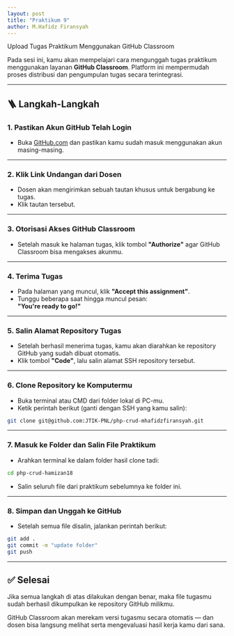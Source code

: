 ```yaml
---
layout: post
title: "Praktikum 9"
author: M.Hafidz Firansyah
---
```


Upload Tugas Praktikum Menggunakan GitHub Classroom

Pada sesi ini, kamu akan mempelajari cara mengunggah tugas praktikum menggunakan layanan **GitHub Classroom**. Platform ini mempermudah proses distribusi dan pengumpulan tugas secara terintegrasi.

---

## 🪜 Langkah-Langkah

### 1. Pastikan Akun GitHub Telah Login

- Buka [GitHub.com](https://github.com) dan pastikan kamu sudah masuk menggunakan akun masing-masing.

---

### 2. Klik Link Undangan dari Dosen

- Dosen akan mengirimkan sebuah tautan khusus untuk bergabung ke tugas.
- Klik tautan tersebut.

---

### 3. Otorisasi Akses GitHub Classroom

- Setelah masuk ke halaman tugas, klik tombol **"Authorize"** agar GitHub Classroom bisa mengakses akunmu.

---

### 4. Terima Tugas

- Pada halaman yang muncul, klik **"Accept this assignment"**.
- Tunggu beberapa saat hingga muncul pesan:  
  **"You're ready to go!"**

---

### 5. Salin Alamat Repository Tugas

- Setelah berhasil menerima tugas, kamu akan diarahkan ke repository GitHub yang sudah dibuat otomatis.
- Klik tombol **"Code"**, lalu salin alamat SSH repository tersebut.

---

### 6. Clone Repository ke Komputermu

- Buka terminal atau CMD dari folder lokal di PC-mu.
- Ketik perintah berikut (ganti dengan SSH yang kamu salin):

```bash
git clone git@github.com:JTIK-PNL/php-crud-mhafidzfiransyah.git
```

---

### 7. Masuk ke Folder dan Salin File Praktikum

- Arahkan terminal ke dalam folder hasil clone tadi:

```bash
cd php-crud-hamizan18
```

- Salin seluruh file dari praktikum sebelumnya ke folder ini.

---

### 8. Simpan dan Unggah ke GitHub

- Setelah semua file disalin, jalankan perintah berikut:

```bash
git add .
git commit -m "update folder"
git push
```

---

## ✅ Selesai

Jika semua langkah di atas dilakukan dengan benar, maka file tugasmu sudah berhasil dikumpulkan ke repository GitHub milikmu.

GitHub Classroom akan merekam versi tugasmu secara otomatis — dan dosen bisa langsung melihat serta mengevaluasi hasil kerja kamu dari sana.

